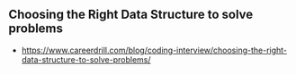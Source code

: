 ## Choosing the Right Data Structure to solve problems
- https://www.careerdrill.com/blog/coding-interview/choosing-the-right-data-structure-to-solve-problems/



